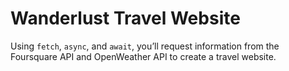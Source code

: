 # Wanderlust Travel Website

Using `fetch`, `async`, and `await`, you’ll request information from the Foursquare API and OpenWeather API to create a travel website.